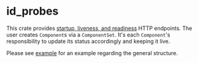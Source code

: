 # id_probes

This crate provides [startup, liveness, and readiness](https://kubernetes.io/docs/concepts/configuration/liveness-readiness-startup-probes/) HTTP endpoints.
The user creates `Component`s via a `ComponentSet`. It's each `Component`'s responsibility to update its status accordingly and keeping it live.

Please see [example](example) for an example regarding the general structure.
